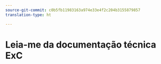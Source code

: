 ```yaml
---
source-git-commit: c0b5fb11983163a974e33e4f2c204b3155879857
translation-type: ht

---
```


# Leia-me da documentação técnica ExC
